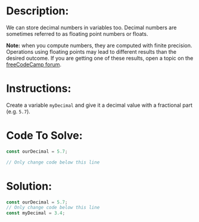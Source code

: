 # Description:

We can store decimal numbers in variables too. Decimal numbers are sometimes referred to as floating point numbers or floats.

**Note:** when you compute numbers, they are computed with finite precision. Operations using floating points may lead to different results than the desired outcome. If you are getting one of these results, open a topic on the <a href="https://forum.freecodecamp.org/" target="_blank" rel="noopener noreferrer nofollow">freeCodeCamp forum</a>.

# Instructions: 

Create a variable `myDecimal` and give it a decimal value with a fractional part (e.g. `5.7`).

# Code To Solve:

```js
const ourDecimal = 5.7;

// Only change code below this line
```

# Solution:

```js
const ourDecimal = 5.7;
// Only change code below this line
const myDecimal = 3.4;
```
